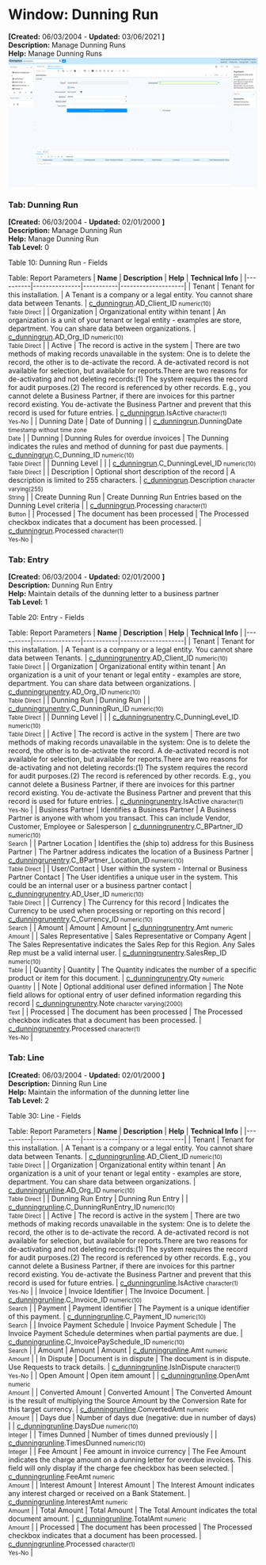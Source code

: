 # Window: Dunning Run

**[Created:** 06/03/2004 - **Updated:** 03/06/2021 **]**  
**Description:** Manage Dunning Runs  
**Help:** Manage Dunning Runs  
![](/img/docs/manual/DunningRun-Window_iDempiere_v12.0.0.png)

### Tab: Dunning Run

**[Created:** 06/03/2004 - **Updated:** 02/01/2000 **]**   
**Description:** Manage Dunning Run  
**Help:** Manage Dunning Run  
**Tab Level:** 0

Table 10: Dunning Run - Fields 

Table: Report Parameters
| **Name** | **Description** | **Help** | **Technical Info** |
|----------|---------------|-----------|--------------------|
| Tenant | Tenant for this installation. | A Tenant is a company or a legal entity. You cannot share data between Tenants. | [c_dunningrun](https://idempiere-schemaspy.muriloht.com/adempiere/tables/c_dunningrun.html).AD_Client_ID<small> numeric(10) <br/> Table Direct</small> | 
| Organization | Organizational entity within tenant | An organization is a unit of your tenant or legal entity - examples are store, department. You can share data between organizations. | [c_dunningrun](https://idempiere-schemaspy.muriloht.com/adempiere/tables/c_dunningrun.html).AD_Org_ID<small> numeric(10) <br/> Table Direct</small> | 
| Active | The record is active in the system | There are two methods of making records unavailable in the system: One is to delete the record, the other is to de-activate the record. A de-activated record is not available for selection, but available for reports.There are two reasons for de-activating and not deleting records:(1) The system requires the record for audit purposes.(2) The record is referenced by other records. E.g., you cannot delete a Business Partner, if there are invoices for this partner record existing. You de-activate the Business Partner and prevent that this record is used for future entries. | [c_dunningrun](https://idempiere-schemaspy.muriloht.com/adempiere/tables/c_dunningrun.html).IsActive<small> character(1) <br/> Yes-No</small> | 
| Dunning Date | Date of Dunning |  | [c_dunningrun](https://idempiere-schemaspy.muriloht.com/adempiere/tables/c_dunningrun.html).DunningDate<small> timestamp without time zone <br/> Date</small> | 
| Dunning | Dunning Rules for overdue invoices | The Dunning indicates the rules and method of dunning for past due payments. | [c_dunningrun](https://idempiere-schemaspy.muriloht.com/adempiere/tables/c_dunningrun.html).C_Dunning_ID<small> numeric(10) <br/> Table Direct</small> | 
| Dunning Level |  |  | [c_dunningrun](https://idempiere-schemaspy.muriloht.com/adempiere/tables/c_dunningrun.html).C_DunningLevel_ID<small> numeric(10) <br/> Table Direct</small> | 
| Description | Optional short description of the record | A description is limited to 255 characters. | [c_dunningrun](https://idempiere-schemaspy.muriloht.com/adempiere/tables/c_dunningrun.html).Description<small> character varying(255) <br/> String</small> | 
| Create Dunning Run | Create Dunning Run Entries based on the Dunning Level criteria |  | [c_dunningrun](https://idempiere-schemaspy.muriloht.com/adempiere/tables/c_dunningrun.html).Processing<small> character(1) <br/> Button</small> | 
| Processed | The document has been processed | The Processed checkbox indicates that a document has been processed. | [c_dunningrun](https://idempiere-schemaspy.muriloht.com/adempiere/tables/c_dunningrun.html).Processed<small> character(1) <br/> Yes-No</small> | 


### Tab: Entry

**[Created:** 06/03/2004 - **Updated:** 02/01/2000 **]**   
**Description:** Dunning Run Entry  
**Help:** Maintain details of the dunning letter to a business partner  
**Tab Level:** 1

Table 20: Entry - Fields 

Table: Report Parameters
| **Name** | **Description** | **Help** | **Technical Info** |
|----------|---------------|-----------|--------------------|
| Tenant | Tenant for this installation. | A Tenant is a company or a legal entity. You cannot share data between Tenants. | [c_dunningrunentry](https://idempiere-schemaspy.muriloht.com/adempiere/tables/c_dunningrunentry.html).AD_Client_ID<small> numeric(10) <br/> Table Direct</small> | 
| Organization | Organizational entity within tenant | An organization is a unit of your tenant or legal entity - examples are store, department. You can share data between organizations. | [c_dunningrunentry](https://idempiere-schemaspy.muriloht.com/adempiere/tables/c_dunningrunentry.html).AD_Org_ID<small> numeric(10) <br/> Table Direct</small> | 
| Dunning Run | Dunning Run |  | [c_dunningrunentry](https://idempiere-schemaspy.muriloht.com/adempiere/tables/c_dunningrunentry.html).C_DunningRun_ID<small> numeric(10) <br/> Table Direct</small> | 
| Dunning Level |  |  | [c_dunningrunentry](https://idempiere-schemaspy.muriloht.com/adempiere/tables/c_dunningrunentry.html).C_DunningLevel_ID<small> numeric(10) <br/> Table Direct</small> | 
| Active | The record is active in the system | There are two methods of making records unavailable in the system: One is to delete the record, the other is to de-activate the record. A de-activated record is not available for selection, but available for reports.There are two reasons for de-activating and not deleting records:(1) The system requires the record for audit purposes.(2) The record is referenced by other records. E.g., you cannot delete a Business Partner, if there are invoices for this partner record existing. You de-activate the Business Partner and prevent that this record is used for future entries. | [c_dunningrunentry](https://idempiere-schemaspy.muriloht.com/adempiere/tables/c_dunningrunentry.html).IsActive<small> character(1) <br/> Yes-No</small> | 
| Business Partner | Identifies a Business Partner | A Business Partner is anyone with whom you transact.  This can include Vendor, Customer, Employee or Salesperson | [c_dunningrunentry](https://idempiere-schemaspy.muriloht.com/adempiere/tables/c_dunningrunentry.html).C_BPartner_ID<small> numeric(10) <br/> Search</small> | 
| Partner Location | Identifies the (ship to) address for this Business Partner | The Partner address indicates the location of a Business Partner | [c_dunningrunentry](https://idempiere-schemaspy.muriloht.com/adempiere/tables/c_dunningrunentry.html).C_BPartner_Location_ID<small> numeric(10) <br/> Table Direct</small> | 
| User/Contact | User within the system - Internal or Business Partner Contact | The User identifies a unique user in the system. This could be an internal user or a business partner contact | [c_dunningrunentry](https://idempiere-schemaspy.muriloht.com/adempiere/tables/c_dunningrunentry.html).AD_User_ID<small> numeric(10) <br/> Table Direct</small> | 
| Currency | The Currency for this record | Indicates the Currency to be used when processing or reporting on this record | [c_dunningrunentry](https://idempiere-schemaspy.muriloht.com/adempiere/tables/c_dunningrunentry.html).C_Currency_ID<small> numeric(10) <br/> Search</small> | 
| Amount | Amount | Amount | [c_dunningrunentry](https://idempiere-schemaspy.muriloht.com/adempiere/tables/c_dunningrunentry.html).Amt<small> numeric <br/> Amount</small> | 
| Sales Representative | Sales Representative or Company Agent | The Sales Representative indicates the Sales Rep for this Region.  Any Sales Rep must be a valid internal user. | [c_dunningrunentry](https://idempiere-schemaspy.muriloht.com/adempiere/tables/c_dunningrunentry.html).SalesRep_ID<small> numeric(10) <br/> Table</small> | 
| Quantity | Quantity | The Quantity indicates the number of a specific product or item for this document. | [c_dunningrunentry](https://idempiere-schemaspy.muriloht.com/adempiere/tables/c_dunningrunentry.html).Qty<small> numeric <br/> Quantity</small> | 
| Note | Optional additional user defined information | The Note field allows for optional entry of user defined information regarding this record | [c_dunningrunentry](https://idempiere-schemaspy.muriloht.com/adempiere/tables/c_dunningrunentry.html).Note<small> character varying(2000) <br/> Text</small> | 
| Processed | The document has been processed | The Processed checkbox indicates that a document has been processed. | [c_dunningrunentry](https://idempiere-schemaspy.muriloht.com/adempiere/tables/c_dunningrunentry.html).Processed<small> character(1) <br/> Yes-No</small> | 


### Tab: Line

**[Created:** 06/03/2004 - **Updated:** 02/01/2000 **]**   
**Description:** Dinning Run Line  
**Help:** Maintain the information of the dunning letter line  
**Tab Level:** 2

Table 30: Line - Fields 

Table: Report Parameters
| **Name** | **Description** | **Help** | **Technical Info** |
|----------|---------------|-----------|--------------------|
| Tenant | Tenant for this installation. | A Tenant is a company or a legal entity. You cannot share data between Tenants. | [c_dunningrunline](https://idempiere-schemaspy.muriloht.com/adempiere/tables/c_dunningrunline.html).AD_Client_ID<small> numeric(10) <br/> Table Direct</small> | 
| Organization | Organizational entity within tenant | An organization is a unit of your tenant or legal entity - examples are store, department. You can share data between organizations. | [c_dunningrunline](https://idempiere-schemaspy.muriloht.com/adempiere/tables/c_dunningrunline.html).AD_Org_ID<small> numeric(10) <br/> Table Direct</small> | 
| Dunning Run Entry | Dunning Run Entry |  | [c_dunningrunline](https://idempiere-schemaspy.muriloht.com/adempiere/tables/c_dunningrunline.html).C_DunningRunEntry_ID<small> numeric(10) <br/> Table Direct</small> | 
| Active | The record is active in the system | There are two methods of making records unavailable in the system: One is to delete the record, the other is to de-activate the record. A de-activated record is not available for selection, but available for reports.There are two reasons for de-activating and not deleting records:(1) The system requires the record for audit purposes.(2) The record is referenced by other records. E.g., you cannot delete a Business Partner, if there are invoices for this partner record existing. You de-activate the Business Partner and prevent that this record is used for future entries. | [c_dunningrunline](https://idempiere-schemaspy.muriloht.com/adempiere/tables/c_dunningrunline.html).IsActive<small> character(1) <br/> Yes-No</small> | 
| Invoice | Invoice Identifier | The Invoice Document. | [c_dunningrunline](https://idempiere-schemaspy.muriloht.com/adempiere/tables/c_dunningrunline.html).C_Invoice_ID<small> numeric(10) <br/> Search</small> | 
| Payment | Payment identifier | The Payment is a unique identifier of this payment. | [c_dunningrunline](https://idempiere-schemaspy.muriloht.com/adempiere/tables/c_dunningrunline.html).C_Payment_ID<small> numeric(10) <br/> Search</small> | 
| Invoice Payment Schedule | Invoice Payment Schedule | The Invoice Payment Schedule determines when partial payments are due. | [c_dunningrunline](https://idempiere-schemaspy.muriloht.com/adempiere/tables/c_dunningrunline.html).C_InvoicePaySchedule_ID<small> numeric(10) <br/> Search</small> | 
| Amount | Amount | Amount | [c_dunningrunline](https://idempiere-schemaspy.muriloht.com/adempiere/tables/c_dunningrunline.html).Amt<small> numeric <br/> Amount</small> | 
| In Dispute | Document is in dispute | The document is in dispute. Use Requests to track details. | [c_dunningrunline](https://idempiere-schemaspy.muriloht.com/adempiere/tables/c_dunningrunline.html).IsInDispute<small> character(1) <br/> Yes-No</small> | 
| Open Amount | Open item amount |  | [c_dunningrunline](https://idempiere-schemaspy.muriloht.com/adempiere/tables/c_dunningrunline.html).OpenAmt<small> numeric <br/> Amount</small> | 
| Converted Amount | Converted Amount | The Converted Amount is the result of multiplying the Source Amount by the Conversion Rate for this target currency. | [c_dunningrunline](https://idempiere-schemaspy.muriloht.com/adempiere/tables/c_dunningrunline.html).ConvertedAmt<small> numeric <br/> Amount</small> | 
| Days due | Number of days due (negative: due in number of days) |  | [c_dunningrunline](https://idempiere-schemaspy.muriloht.com/adempiere/tables/c_dunningrunline.html).DaysDue<small> numeric(10) <br/> Integer</small> | 
| Times Dunned | Number of times dunned previously |  | [c_dunningrunline](https://idempiere-schemaspy.muriloht.com/adempiere/tables/c_dunningrunline.html).TimesDunned<small> numeric(10) <br/> Integer</small> | 
| Fee Amount | Fee amount in invoice currency | The Fee Amount indicates the charge amount on a dunning letter for overdue invoices.  This field will only display if the charge fee checkbox has been selected. | [c_dunningrunline](https://idempiere-schemaspy.muriloht.com/adempiere/tables/c_dunningrunline.html).FeeAmt<small> numeric <br/> Amount</small> | 
| Interest Amount | Interest Amount | The Interest Amount indicates any interest charged or received on a Bank Statement. | [c_dunningrunline](https://idempiere-schemaspy.muriloht.com/adempiere/tables/c_dunningrunline.html).InterestAmt<small> numeric <br/> Amount</small> | 
| Total Amount | Total Amount | The Total Amount indicates the total document amount. | [c_dunningrunline](https://idempiere-schemaspy.muriloht.com/adempiere/tables/c_dunningrunline.html).TotalAmt<small> numeric <br/> Amount</small> | 
| Processed | The document has been processed | The Processed checkbox indicates that a document has been processed. | [c_dunningrunline](https://idempiere-schemaspy.muriloht.com/adempiere/tables/c_dunningrunline.html).Processed<small> character(1) <br/> Yes-No</small> | 


